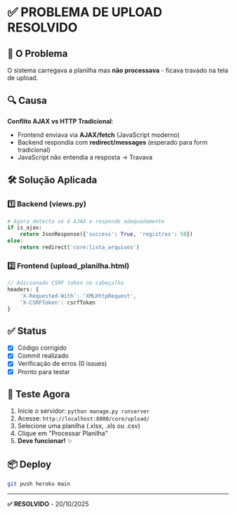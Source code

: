 # ✅ PROBLEMA DE UPLOAD RESOLVIDO

## 🎯 O Problema
O sistema carregava a planilha mas **não processava** - ficava travado na tela de upload.

## 🔍 Causa
**Conflito AJAX vs HTTP Tradicional**:
- Frontend enviava via **AJAX/fetch** (JavaScript moderno)
- Backend respondia com **redirect/messages** (esperado para form tradicional)
- JavaScript não entendia a resposta → Travava

## 🛠️ Solução Aplicada

### 1️⃣ Backend (views.py)
```python
# Agora detecta se é AJAX e responde adequadamente
if is_ajax:
    return JsonResponse({'success': True, 'registros': 50})
else:
    return redirect('core:lista_arquivos')
```

### 2️⃣ Frontend (upload_planilha.html)
```javascript
// Adicionado CSRF token no cabeçalho
headers: {
    'X-Requested-With': 'XMLHttpRequest',
    'X-CSRFToken': csrfToken
}
```

## ✅ Status
- [x] Código corrigido
- [x] Commit realizado
- [x] Verificação de erros (0 issues)
- [x] Pronto para testar

## 🧪 Teste Agora

1. Inicie o servidor: `python manage.py runserver`
2. Acesse: `http://localhost:8000/core/upload/`
3. Selecione uma planilha (.xlsx, .xls ou .csv)
4. Clique em "Processar Planilha"
5. **Deve funcionar!** ✨

## 📦 Deploy
```bash
git push heroku main
```

---
**✅ RESOLVIDO** - 20/10/2025
